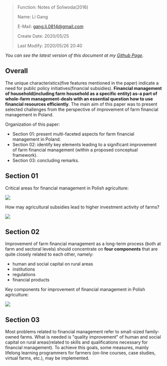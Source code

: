 > Function: Notes of Soliwoda(2016)
>
> Name: Li Gang
>
> E-Mail: gang.li.0814@gmail.com
>
> Create Date: 2020/05/25
>
> Last Modify: 2020/05/26 20:40

_You can see the latest version of this document at my [Github Page](https://github.com/GangLi-0814/PyStaData/blob/master/Notes/Paper_Notes/Notes_Soliwoda_2016/Notes_Soliwoda_2016.md)_.

## Overall

The unique characteristics(five features mentioned in the paper) indicate a need for public policy initiatives(financial subsidies). **Financial management of household(including farm household as a specific entity) as-a part of whole-farm management-deals with an essential question how to use financial resources efficiently**. The main aim of this paper was to present selected challenges from the perspective of improvement of farm financial management in Poland.

Organization of this paper:

- Section 01: present multi-faceted aspects for farm financial management in Poland.
- Section 02: identify key elements leading to a significant improvement of farm financial management (within a proposed conceptual framework).
- Section 03: concluding remarks.

## Section 01

Critical areas for financial management in Polish agriculture:

![](./image/4_3.png)

How may agricultural subsidies lead to higher investment activity of farms?

![](./image/4_1.png)

## Section 02

Improvement of farm financial management as a long-term process (both at farm and sectoral levels) should concentrate on **four components** that are quite closely related to each other, namely:

- human and social capital on rural areas
- institutions
- regulations
- financial products

Key components for improvement of financial management in Polish agriculture:

![](./image/4_2.png)

## Section 03

Most problems related to financial management refer to small-sized family-owned farms. What is needed is "quality improvement" of human and social capital on rural areas(related to skills and qualifications necessary for financial management). To achieve this goals, some measures, mainly lifelong learning programmers for farmers (on-line courses, case studies, virtual farms, etc.), may be implemented.